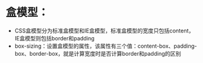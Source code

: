 # 盒模型：
+ CSS盒模型分为标准盒模型和IE盒模型，标准盒模型的宽度只包括content，IE盒模型则包括border和padding
+ box-sizing：设置盒模型的属性，该属性有三个值：content-box、padding-box、border-box，就是计算宽度时是否计算border和padding的区别